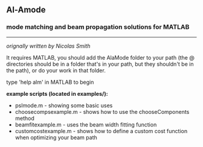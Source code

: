 ## Al-Amode 
### mode matching and beam propagation solutions for MATLAB
---
*orignally written by Nicolas Smith*


It requires MATLAB, you should add the AlaMode folder to your path
(the @ directories should be in a folder that's in your path, but they
shouldn't be in the path), or do your work in that folder.

type 'help alm' in MATLAB to begin

**example scripts (located in examples/):**
* pslmode.m - showing some basic uses
* choosecompsexample.m - shows how to use the chooseComponents method
* beamfitexample.m - uses the beam width fitting function
* customcostexample.m - shows how to define a custom cost function when optimizing your beam path
